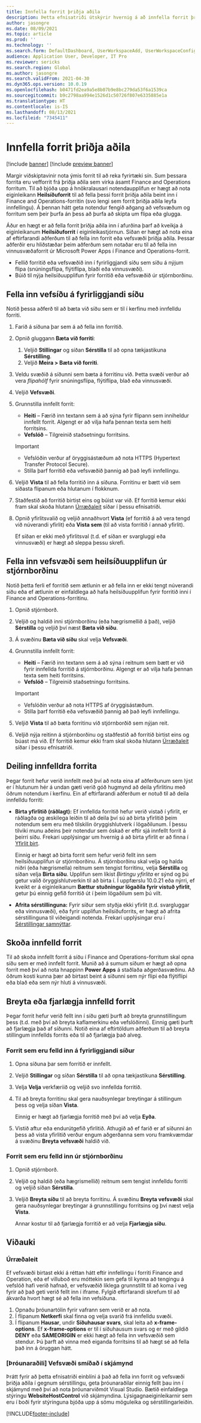 ```yaml
---
title: Innfella forrit þriðja aðila
description: Þetta efnisatriði útskýrir hvernig á að innfella forrit þriðja aðila til að auka virkni vörunnar.
author: jasongre
ms.date: 08/09/2021
ms.topic: article
ms.prod: ''
ms.technology: ''
ms.search.form: DefaultDashboard, UserWorkspaceAdd, UserWorkspaceConfigureWebsite
audience: Application User, Developer, IT Pro
ms.reviewer: sericks
ms.search.region: Global
ms.author: jasongre
ms.search.validFrom: 2021-04-30
ms.dyn365.ops.version: 10.0.19
ms.openlocfilehash: b0471fd2ea9a5e8b07b9e8bc279da53f6a1539ca
ms.sourcegitcommit: b9c2798aa994e1526d1c50726f807e6335885e1a
ms.translationtype: HT
ms.contentlocale: is-IS
ms.lasthandoff: 08/13/2021
ms.locfileid: "7345411"
---
```

# <a name="embed-third-party-apps"></a>Innfella forrit þriðja aðila

[!include [banner](../includes/banner.md)]
[!include [preview banner](../includes/preview-banner.md)]

Margir viðskiptavinir nota ýmis forrit til að reka fyrirtæki sín. Sum þessara forrita eru vefforrit frá þriðja aðila sem virka ásamt Finance and Operations forritum. Til að bjóða upp á hnökralausari notendaupplifun er hægt að nota eiginleikann **Heilsíðuforrit** til að fella þessi forrit þriðja aðila beint inn í Finance and Operations-forritin (svo lengi sem forrit þriðja aðila leyfa innfellingu). Á þennan hátt geta notendur fengið aðgang að vefsvæðum og forritum sem þeir þurfa án þess að þurfa að skipta um flipa eða glugga.

Áður en hægt er að fella forrit þriðja aðila inn í afurðina þarf að kveikja á eiginleikanum **Heilsíðuforrit** í eiginleikastjórnun. Síðan er hægt að nota eina af eftirfarandi aðferðum til að fella inn forrit eða vefsvæði þriðja aðila. Þessar aðferðir eru hliðstæðar þeim aðferðum sem notaðar eru til að fella inn vinnusvæðaforrit úr Microsoft Power Apps í Finance and Operations-forrit.

- Fellið forritið eða vefsvæðið inn í fyrirliggjandi síðu sem síðu á nýjum flipa (snúningsflipa, flýtiflipa, blaði eða vinnusvæði).
- Búið til nýja heilsíðuupplifun fyrir forritið eða vefsvæðið úr stjórnborðinu.

## <a name="embed-a-website-on-an-existing-page"></a>Fella inn vefsíðu á fyrirliggjandi síðu

Notið þessa aðferð til að bæta við síðu sem er til í kerfinu með innfelldu forriti.

1. Farið á síðuna þar sem á að fella inn forritið.
2. Opnið gluggann **Bæta við forriti**:

    1. Veljið **Stillingar** og síðan **Sérstilla** til að opna tækjastikuna **Sérstilling**.
    2. Veljið **Meira \> Bæta við forriti**.

3. Veldu svæðið á síðunni sem bæta á forritinu við. Þetta svæði verður að vera *flipahólf* fyrir snúningsflipa, flýtiflipa, blað eða vinnusvæði.
4. Veljið **Vefsvæði**.
5. Grunnstilla innfellt forrit:

    - **Heiti** – Færið inn textann sem á að sýna fyrir flipann sem inniheldur innfellt forrit. Algengt er að vilja hafa þennan texta sem heiti forritsins.
    - **Vefslóð** – Tilgreinið staðsetningu forritsins.

    > [!IMPORTANT]
    > - Vefslóðin verður af öryggisástæðum að nota HTTPS (Hypertext Transfer Protocol Secure).
    > - Stilla þarf forritið eða vefsvæðið þannig að það leyfi innfellingu.

6. Veljið **Vista** til að fella forritið inn á síðuna. Forritinu er bætt við sem síðasta flipanum eða hlutanum í flokknum.
7. Staðfestið að forritið birtist eins og búist var við. Ef forritið kemur ekki fram skal skoða hlutann [Úrræðaleit](#troubleshooting) síðar í þessu efnisatriði.
8. Opnið yfirlitsvalið og veljið annaðhvort **Vista** (ef forritið á að vera tengd við núverandi yfirlit) eða **Vista sem** (til að vista forritið í annað yfirlit).

    Ef síðan er ekki með yfirlitsval (t.d. ef síðan er svargluggi eða vinnusvæði) er hægt að sleppa þessu skrefi.

## <a name="embed-a-website-as-a-full-page-experience-from-the-dashboard"></a>Fella inn vefsvæði sem heilsíðuupplifun úr stjórnborðinu

Notið þetta ferli ef forritið sem ætlunin er að fella inn er ekki tengt núverandi síðu eða ef ætlunin er einfaldlega að hafa heilsíðuupplifun fyrir forritið inni í Finance and Operations-forritinu.

1. Opnið stjórnborð.
2. Veljið og haldið inni stjórnborðinu (eða hægrismellið á það), veljið **Sérstilla** og veljið því næst **Bæta við síðu**.
3. Á svæðinu **Bæta við síðu** skal velja **Vefsvæði**.
4. Grunnstilla innfellt forrit:

    - **Heiti** – Færið inn textann sem á að sýna í reitnum sem bætt er við fyrir innfellda forritið á stjórnborðinu. Algengt er að vilja hafa þennan texta sem heiti forritsins.
    - **Vefslóð** – Tilgreinið staðsetningu forritsins.

    > [!IMPORTANT]
    > - Vefslóðin verður að nota HTTPS af öryggisástæðum.
    > - Stilla þarf forritið eða vefsvæðið þannig að það leyfi innfellingu.

5. Veljið **Vista** til að bæta forritinu við stjórnborðið sem nýjan reit.
6. Veljið nýja reitinn á stjórnborðinu og staðfestið að forritið birtist eins og búast má við. Ef forritið kemur ekki fram skal skoða hlutann [Úrræðaleit](#troubleshooting) síðar í þessu efnisatriði.

## <a name="sharing-embedded-apps"></a>Deiling innfelldra forrita

Þegar forrit hefur verið innfellt með því að nota eina af aðferðunum sem lýst er í hlutunum hér á undan gæti verið góð hugmynd að deila yfirlitinu með öðrum notendum í kerfinu. Ein af eftirfarandi aðferðum er notuð til að deila innfelldu forriti:

- **Birta yfirlitið (ráðlagt):** Ef innfellda forritið hefur verið vistað í yfirlit, er ráðlagða og æskilega leiðin til að deila því sú að birta yfirlitið þeim notendum sem eru með tilskilin öryggishlutverk í lögaðilunum. Í þessu tilviki munu aðeins þeir notendur sem óskað er eftir sjá innfellt forrit á þeirri síðu. Frekari upplýsingar um hvernig á að birta yfirlit er að finna í [Yfirlit birt](saved-views.md#publishing-views).

    Einnig er hægt að birta forrit sem hefur verið fellt inn sem heilsíðuupplifun úr stjórnborðinu. Á stjórnborðinu skal velja og halda niðri (eða hægrismella) reitnum sem tengist forritinu, velja **Sérstilla** og síðan velja **Birta síðu**. Upplifun sem líkist *Birtingu yfirlita* er sýnd og þú getur valið öryggishlutverkin til að birta í. Í uppfærslu 10.0.21 eða nýrri, ef kveikt er á eiginleikanum **Bættur stuðningur lögaðila fyrir vistuð yfirlit**, getur þú einnig gefið forritið út í þeim lögaðilum sem þú vilt.

- **Afrita sérstillinguna:** Fyrir síður sem styðja ekki yfirlit (t.d. svargluggar eða vinnusvæði), eða fyrir upplifun heilsíðuforrits, er hægt að afrita sérstillinguna til viðeigandi notenda. Frekari upplýsingar eru í [Sérstillingar samnýttar](personalize-user-experience.md#sharing-personalizations).

## <a name="viewing-embedded-apps"></a>Skoða innfelld forrit

Til að skoða innfellt forrit á síðu í Finance and Operations-forritum skal opna síðu sem er með innfellt forrit. Munið að á sumum síðum er hægt að opna forrit með því að nota hnappinn **Power Apps** á staðlaða aðgerðasvæðinu. Að öðrum kosti kunna þær að birtast beint á síðunni sem nýr flipi eða flýtiflipi eða blað eða sem nýr hluti á vinnusvæði.

## <a name="editing-or-removing-embedded-apps"></a>Breyta eða fjarlægja innfelld forrit

Þegar forrit hefur verið fellt inn í síðu gæti þurft að breyta grunnstillingum þess (t.d. með því að breyta kaflamerkinu eða vefslóðinni). Einnig gæti þurft að fjarlægja það af síðunni. Notið eina af eftirtöldum aðferðum til að breyta stillingum innfellds forrits eða til að fjarlægja það alveg.

### <a name="apps-that-are-embedded-on-existing-pages"></a>Forrit sem eru felld inn á fyrirliggjandi síður

1. Opna síðuna þar sem forritið er innfellt.
2. Veljið **Stillingar** og síðan **Sérstilla** til að opna tækjastikuna **Sérstilling**.
3. Velja **Velja** verkfæriið og veljið svo innfellda forritið.
4. Til að breyta forritinu skal gera nauðsynlegar breytingar á stillingum þess og velja síðan **Vista**.

    Einnig er hægt að fjarlægja forritið með því að velja **Eyða**.

5. Vistið aftur eða endurútgefið yfirlitið. Athugið að ef farið er af síðunni án þess að vista yfirlitið verður engum aðgerðanna sem voru framkvæmdar á svæðinu **Breyta vefsvæði** haldið við.

### <a name="apps-that-are-embedded-from-the-dashboard"></a>Forrit sem eru felld inn úr stjórnborðinu

1. Opnið stjórnborð.
2. Veljið og haldið (eða hægrismellið) reitnum sem tengist innfelldu forriti og veljið síðan **Sérstilla**.
3. Veljið **Breyta síðu** til að breyta forritinu. Á svæðinu **Breyta vefsvæði** skal gera nauðsynlegar breytingar á grunnstillingu forritsins og því næst velja **Vista**.

    Annar kostur til að fjarlægja forritið er að velja **Fjarlægja síðu**.

## <a name="appendix"></a>Viðauki

### <a name="troubleshooting"></a>Úrræðaleit

Ef vefsvæði birtast ekki á réttan hátt eftir innfellingu í forriti Finance and Operation, eða ef villuboð eru móttekin sem gefa til kynna að tengingu á vefslóð hafi verið hafnað, er vefsvæðið líklega grunnstillt til að koma í veg fyrir að það geti verið fellt inn í iframe. Fylgið eftirfarandi skrefum til að ákvarða hvort hægt sé að fella inn vefsíðuna.

1. Opnaðu þróunartólin fyrir vafrann sem verið er að nota.
2. Í flipanum **Netkerfi** skal finna og velja svarið frá innfelldu svæði.
3. Í flipanum **Hausar**, undir **Síðuhausar svars**, skal leita að **x-frame-options**. Ef **x-frame-options** er til í síðuhausum svars og er með gildið **DENY** eða **SAMEORIGIN** er ekki hægt að fella inn vefsvæðið sem stendur. Þú þarft að vinna með eiganda forritsins til að hægt sé að fella það inn á öruggan hátt.

### <a name="developer-modeling-a-website-on-a-form"></a>[Þróunaraðili] Vefsvæði smíðað í skjámynd

Þrátt fyrir að þetta efnisatriði einblíni á það að fella inn forrit og vefsvæði þriðja aðila í gegnum sérstillingu, geta þróunaraðilar einnig fellt þau inn í skjámynd með því að nota þróunarviðmót Visual Studio. Bætið einfaldlega stýringu **WebsiteHostControl** við skjámyndina. Lýsigagnaeiginleikarnir sem eru í boði fyrir stýringuna bjóða upp á sömu möguleika og sérstillingarleiðin.

[!INCLUDE[footer-include](../../../includes/footer-banner.md)]
